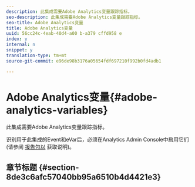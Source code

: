 ```yaml
---
description: 此集成需要Adobe Analytics变量跟踪指标。
seo-description: 此集成需要Adobe Analytics变量跟踪指标。
seo-title: Adobe Analytics变量
title: Adobe Analytics变量
uuid: 56cc24c-4eab-40d4-a00 b-a379 cffd958 e
index: y
internal: n
snippet: y
translation-type: tm+mt
source-git-commit: e96de98b3176a05654fdf697210f992b0fd4adb1

---
```



# Adobe Analytics变量{#adobe-analytics-variables}

此集成需要Adobe Analytics变量跟踪指标。

识别用于此集成的Event和eVar后，必须在Analytics Admin Console中启用它们(请参阅 [报告包以](http://microsite.omniture.com/t2/help/en_US/reference/index.html?f=report_suites_admin) 获取说明)。

## 章节标题 {#section-8de3c6afc57040bb95a6510b4d4421e3}

